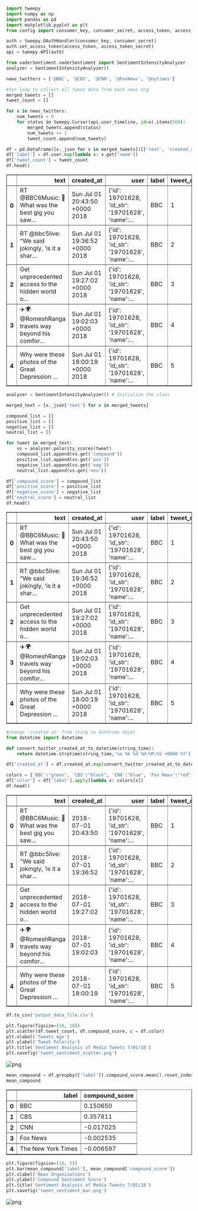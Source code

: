 

```python
import tweepy
import numpy as np
import pandas as pd
import matplotlib.pyplot as plt
from config import consumer_key, consumer_secret, access_token, access_token_secret

auth = tweepy.OAuthHandler(consumer_key, consumer_secret)
auth.set_access_token(access_token, access_token_secret)
api = tweepy.API(auth)

from vaderSentiment.vaderSentiment import SentimentIntensityAnalyzer
analyzer = SentimentIntensityAnalyzer()
```


```python
news_twitters = ['@BBC', '@CBS', '@CNN', '@FoxNews', '@nytimes']
```


```python
#for loop to collect all tweet data from each news org
merged_tweets = []
tweet_count = []

for x in news_twitters:
    num_tweets = 0
    for status in tweepy.Cursor(api.user_timeline, id=x).items(500):
        merged_tweets.append(status)
        num_tweets += 1
        tweet_count.append(num_tweets)
```


```python
df = pd.DataFrame([x._json for x in merged_tweets])[['text', 'created_at', 'user']]
df['label'] = df.user.map(lambda x: x.get('name'))
df['tweet_count'] = tweet_count
df.head()
```




<div>
<style scoped>
    .dataframe tbody tr th:only-of-type {
        vertical-align: middle;
    }

    .dataframe tbody tr th {
        vertical-align: top;
    }

    .dataframe thead th {
        text-align: right;
    }
</style>
<table border="1" class="dataframe">
  <thead>
    <tr style="text-align: right;">
      <th></th>
      <th>text</th>
      <th>created_at</th>
      <th>user</th>
      <th>label</th>
      <th>tweet_count</th>
    </tr>
  </thead>
  <tbody>
    <tr>
      <th>0</th>
      <td>RT @BBC6Music: 👏 What was the best gig you saw...</td>
      <td>Sun Jul 01 20:43:50 +0000 2018</td>
      <td>{'id': 19701628, 'id_str': '19701628', 'name':...</td>
      <td>BBC</td>
      <td>1</td>
    </tr>
    <tr>
      <th>1</th>
      <td>RT @bbc5live: “We said jokingly, ‘is it a shar...</td>
      <td>Sun Jul 01 19:36:52 +0000 2018</td>
      <td>{'id': 19701628, 'id_str': '19701628', 'name':...</td>
      <td>BBC</td>
      <td>2</td>
    </tr>
    <tr>
      <th>2</th>
      <td>Get unprecedented access to the hidden world o...</td>
      <td>Sun Jul 01 19:27:02 +0000 2018</td>
      <td>{'id': 19701628, 'id_str': '19701628', 'name':...</td>
      <td>BBC</td>
      <td>3</td>
    </tr>
    <tr>
      <th>3</th>
      <td>✈️🌍 @RomeshRanga travels way beyond his comfor...</td>
      <td>Sun Jul 01 19:02:03 +0000 2018</td>
      <td>{'id': 19701628, 'id_str': '19701628', 'name':...</td>
      <td>BBC</td>
      <td>4</td>
    </tr>
    <tr>
      <th>4</th>
      <td>Why were these photos of the Great Depression ...</td>
      <td>Sun Jul 01 18:00:19 +0000 2018</td>
      <td>{'id': 19701628, 'id_str': '19701628', 'name':...</td>
      <td>BBC</td>
      <td>5</td>
    </tr>
  </tbody>
</table>
</div>




```python
analyzer = SentimentIntensityAnalyzer() # Initialize the class
```


```python
merged_text = [x._json['text'] for x in merged_tweets]
```


```python
compound_list = []
positive_list = []
negative_list = []
neutral_list = []

for tweet in merged_text:
    vs = analyzer.polarity_scores(tweet)
    compound_list.append(vs.get('compound'))
    positive_list.append(vs.get('pos'))
    negative_list.append(vs.get('neg'))
    neutral_list.append(vs.get('neu'))
```


```python
df['compound_score'] = compound_list
df['positive_score'] = positive_list
df['negative_score'] = negative_list
df['neutral_score'] = neutral_list
df.head()
```




<div>
<style scoped>
    .dataframe tbody tr th:only-of-type {
        vertical-align: middle;
    }

    .dataframe tbody tr th {
        vertical-align: top;
    }

    .dataframe thead th {
        text-align: right;
    }
</style>
<table border="1" class="dataframe">
  <thead>
    <tr style="text-align: right;">
      <th></th>
      <th>text</th>
      <th>created_at</th>
      <th>user</th>
      <th>label</th>
      <th>tweet_count</th>
      <th>compound_score</th>
      <th>positive_score</th>
      <th>negative_score</th>
      <th>neutral_score</th>
    </tr>
  </thead>
  <tbody>
    <tr>
      <th>0</th>
      <td>RT @BBC6Music: 👏 What was the best gig you saw...</td>
      <td>Sun Jul 01 20:43:50 +0000 2018</td>
      <td>{'id': 19701628, 'id_str': '19701628', 'name':...</td>
      <td>BBC</td>
      <td>1</td>
      <td>0.8299</td>
      <td>0.290</td>
      <td>0.000</td>
      <td>0.710</td>
    </tr>
    <tr>
      <th>1</th>
      <td>RT @bbc5live: “We said jokingly, ‘is it a shar...</td>
      <td>Sun Jul 01 19:36:52 +0000 2018</td>
      <td>{'id': 19701628, 'id_str': '19701628', 'name':...</td>
      <td>BBC</td>
      <td>2</td>
      <td>0.6588</td>
      <td>0.155</td>
      <td>0.000</td>
      <td>0.845</td>
    </tr>
    <tr>
      <th>2</th>
      <td>Get unprecedented access to the hidden world o...</td>
      <td>Sun Jul 01 19:27:02 +0000 2018</td>
      <td>{'id': 19701628, 'id_str': '19701628', 'name':...</td>
      <td>BBC</td>
      <td>3</td>
      <td>0.4019</td>
      <td>0.130</td>
      <td>0.000</td>
      <td>0.870</td>
    </tr>
    <tr>
      <th>3</th>
      <td>✈️🌍 @RomeshRanga travels way beyond his comfor...</td>
      <td>Sun Jul 01 19:02:03 +0000 2018</td>
      <td>{'id': 19701628, 'id_str': '19701628', 'name':...</td>
      <td>BBC</td>
      <td>4</td>
      <td>-0.2957</td>
      <td>0.168</td>
      <td>0.176</td>
      <td>0.657</td>
    </tr>
    <tr>
      <th>4</th>
      <td>Why were these photos of the Great Depression ...</td>
      <td>Sun Jul 01 18:00:19 +0000 2018</td>
      <td>{'id': 19701628, 'id_str': '19701628', 'name':...</td>
      <td>BBC</td>
      <td>5</td>
      <td>-0.0516</td>
      <td>0.211</td>
      <td>0.273</td>
      <td>0.515</td>
    </tr>
  </tbody>
</table>
</div>




```python
#change 'created at' from sting to datetime objet
from datetime import datetime

def convert_twitter_created_at_to_datetime(string_time):
    return datetime.strptime(string_time,'%a %b %d %H:%M:%S +0000 %Y')

df['created_at'] = df.created_at.map(convert_twitter_created_at_to_datetime)
```


```python
colors = {'BBC':"green", 'CBS':"black", 'CNN':"blue", 'Fox News':"red", 'The New York Times':"yellow"}
df['color'] = df['label'].apply(lambda x: colors[x])
df.head()
```




<div>
<style scoped>
    .dataframe tbody tr th:only-of-type {
        vertical-align: middle;
    }

    .dataframe tbody tr th {
        vertical-align: top;
    }

    .dataframe thead th {
        text-align: right;
    }
</style>
<table border="1" class="dataframe">
  <thead>
    <tr style="text-align: right;">
      <th></th>
      <th>text</th>
      <th>created_at</th>
      <th>user</th>
      <th>label</th>
      <th>tweet_count</th>
      <th>compound_score</th>
      <th>positive_score</th>
      <th>negative_score</th>
      <th>neutral_score</th>
      <th>color</th>
    </tr>
  </thead>
  <tbody>
    <tr>
      <th>0</th>
      <td>RT @BBC6Music: 👏 What was the best gig you saw...</td>
      <td>2018-07-01 20:43:50</td>
      <td>{'id': 19701628, 'id_str': '19701628', 'name':...</td>
      <td>BBC</td>
      <td>1</td>
      <td>0.8299</td>
      <td>0.290</td>
      <td>0.000</td>
      <td>0.710</td>
      <td>green</td>
    </tr>
    <tr>
      <th>1</th>
      <td>RT @bbc5live: “We said jokingly, ‘is it a shar...</td>
      <td>2018-07-01 19:36:52</td>
      <td>{'id': 19701628, 'id_str': '19701628', 'name':...</td>
      <td>BBC</td>
      <td>2</td>
      <td>0.6588</td>
      <td>0.155</td>
      <td>0.000</td>
      <td>0.845</td>
      <td>green</td>
    </tr>
    <tr>
      <th>2</th>
      <td>Get unprecedented access to the hidden world o...</td>
      <td>2018-07-01 19:27:02</td>
      <td>{'id': 19701628, 'id_str': '19701628', 'name':...</td>
      <td>BBC</td>
      <td>3</td>
      <td>0.4019</td>
      <td>0.130</td>
      <td>0.000</td>
      <td>0.870</td>
      <td>green</td>
    </tr>
    <tr>
      <th>3</th>
      <td>✈️🌍 @RomeshRanga travels way beyond his comfor...</td>
      <td>2018-07-01 19:02:03</td>
      <td>{'id': 19701628, 'id_str': '19701628', 'name':...</td>
      <td>BBC</td>
      <td>4</td>
      <td>-0.2957</td>
      <td>0.168</td>
      <td>0.176</td>
      <td>0.657</td>
      <td>green</td>
    </tr>
    <tr>
      <th>4</th>
      <td>Why were these photos of the Great Depression ...</td>
      <td>2018-07-01 18:00:19</td>
      <td>{'id': 19701628, 'id_str': '19701628', 'name':...</td>
      <td>BBC</td>
      <td>5</td>
      <td>-0.0516</td>
      <td>0.211</td>
      <td>0.273</td>
      <td>0.515</td>
      <td>green</td>
    </tr>
  </tbody>
</table>
</div>




```python
df.to_csv('output_data_file.csv')
```


```python
plt.figure(figsize=(10, 10))
plt.scatter(df.tweet_count, df.compound_score, c = df.color)
plt.xlabel('Tweets Ago')
plt.ylabel('Tweet Polarity')
plt.title('Sentiment Analysis of Media Tweets 7/01/18')
plt.savefig('tweet_sentiment_scatter.png')
```


![png](output_11_0.png)



```python
mean_compound = df.groupby(['label']).compound_score.mean().reset_index()
mean_compound
```




<div>
<style scoped>
    .dataframe tbody tr th:only-of-type {
        vertical-align: middle;
    }

    .dataframe tbody tr th {
        vertical-align: top;
    }

    .dataframe thead th {
        text-align: right;
    }
</style>
<table border="1" class="dataframe">
  <thead>
    <tr style="text-align: right;">
      <th></th>
      <th>label</th>
      <th>compound_score</th>
    </tr>
  </thead>
  <tbody>
    <tr>
      <th>0</th>
      <td>BBC</td>
      <td>0.150650</td>
    </tr>
    <tr>
      <th>1</th>
      <td>CBS</td>
      <td>0.357811</td>
    </tr>
    <tr>
      <th>2</th>
      <td>CNN</td>
      <td>-0.017025</td>
    </tr>
    <tr>
      <th>3</th>
      <td>Fox News</td>
      <td>-0.002535</td>
    </tr>
    <tr>
      <th>4</th>
      <td>The New York Times</td>
      <td>-0.006597</td>
    </tr>
  </tbody>
</table>
</div>




```python
plt.figure(figsize=(10, 5))
plt.bar(mean_compound['label'], mean_compound['compound_score'])
plt.xlabel('News Organizations')
plt.ylabel('Compound Sentiment Score')
plt.title('Sentiment Analysis of Media Tweets 7/01/18')
plt.savefig('tweet_sentiment_bar.png')
```


![png](output_13_0.png)

